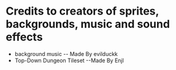 # Credits to creators of sprites, backgrounds, music and sound effects

* background music -- Made By evilduckk
* Top-Down Dungeon Tileset --Made By Enjl
